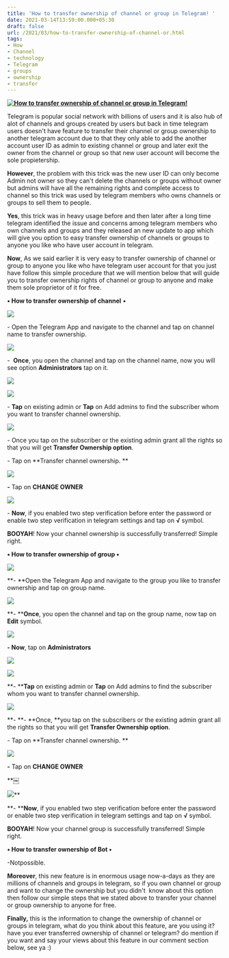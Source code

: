 ```yaml
---
title: 'How to transfer ownership of channel or group in Telegram! '
date: 2021-03-14T13:59:00.000+05:30
draft: false
url: /2021/03/how-to-transfer-ownership-of-channel-or.html
tags: 
- How
- Channel
- technology
- Telegram
- groups
- ownership
- transfer
---
```


 **[![How to transfer ownership of channel or group in Telegram!](https://lh3.googleusercontent.com/-ElPLV9TZmW8/YFG9_WMuLiI/AAAAAAAADlk/z4I7v4O4g40e0vwaIYjf_SGz77Q6s7IsACLcBGAsYHQ/s1600/1615969769461404-0.png "How to transfer ownership of channel or group in Telegram!")](https://lh3.googleusercontent.com/-ElPLV9TZmW8/YFG9_WMuLiI/AAAAAAAADlk/z4I7v4O4g40e0vwaIYjf_SGz77Q6s7IsACLcBGAsYHQ/s1600/1615969769461404-0.png)** 

Telegram is popular social network with billions of users and it is also hub of alot of channels and groups created by users but back in time telegram users doesn't have feature to transfer their channel or group ownership to another telegram account due to that they only able to add the another account user ID as admin to existing channel or group and later exit the owner from the channel or group so that new user account will become the sole propietership.   

  

**However**, the problem with this trick was the new user ID can only become Admin not owner so they can't delete the channels or groups without owner but admins will have all the remaining rights and complete access to channel so this trick was used by telegram members who owns channels or groups to sell them to people. 

  

**Yes**, this trick was in heavy usage before and then later after a long time telegram identified the issue and concerns among telegram members who own channels and groups and they released an new update to app which will give you option to easy transfer ownership of channels or groups to anyone you like who have user account in telegram. 

  

**Now**, As we said earlier it is very easy to transfer ownership of channel or group to anyone you like who have telegram user account for that you just have follow this simple procedure that we will mention below that will guide you to transfer ownership rights of channel or group to anyone and make them sole proprietor of it for free. 

**• How to transfer ownership of channel** • 

  

 [![](https://lh3.googleusercontent.com/-Zg9F3ptFAis/YFG6fkHAMII/AAAAAAAADlY/syS-rsstJ50aYxKorxjRYSi5U-AWCnaYACLcBGAsYHQ/s1600/1615968891694212-0.png)](https://lh3.googleusercontent.com/-Zg9F3ptFAis/YFG6fkHAMII/AAAAAAAADlY/syS-rsstJ50aYxKorxjRYSi5U-AWCnaYACLcBGAsYHQ/s1600/1615968891694212-0.png) 

  

  

\- Open the Telegram App and navigate to the channel and tap on channel name to transfer ownership. 

  

 [![](https://lh3.googleusercontent.com/-fWy_RjxMw7o/YFG6e7uzwzI/AAAAAAAADlU/cvhzm3sH0Xw_Qb_RoDPM6nwYWnQ1Ws-eACLcBGAsYHQ/s1600/1615968888198958-1.png)](https://lh3.googleusercontent.com/-fWy_RjxMw7o/YFG6e7uzwzI/AAAAAAAADlU/cvhzm3sH0Xw_Qb_RoDPM6nwYWnQ1Ws-eACLcBGAsYHQ/s1600/1615968888198958-1.png) 

  

  

\-  **Once**, you open the channel and tap on the channel name, now you will see option **Administrators** tap on it. 

  

 [![](https://lh3.googleusercontent.com/-TipbkgSMRVA/YFG6d8th8PI/AAAAAAAADlQ/7b32vyeLoAcsw_-NQXSe3e8CzU3XZm-5QCLcBGAsYHQ/s1600/1615968883808996-2.png)](https://lh3.googleusercontent.com/-TipbkgSMRVA/YFG6d8th8PI/AAAAAAAADlQ/7b32vyeLoAcsw_-NQXSe3e8CzU3XZm-5QCLcBGAsYHQ/s1600/1615968883808996-2.png) 

  
  

 [![](https://lh3.googleusercontent.com/-Y5CksqItGSU/YFG6c7yBUdI/AAAAAAAADlM/59bGPflXZq0cy-rFdhjH29mVu47LHX4iACLcBGAsYHQ/s1600/1615968879333806-3.png)](https://lh3.googleusercontent.com/-Y5CksqItGSU/YFG6c7yBUdI/AAAAAAAADlM/59bGPflXZq0cy-rFdhjH29mVu47LHX4iACLcBGAsYHQ/s1600/1615968879333806-3.png) 

  

  

\- **Tap** on existing admin or **Tap** on Add admins to find the subscriber whom you want to transfer channel ownership.  

  

 [![](https://lh3.googleusercontent.com/-hX5NudqyckM/YFG6bkW0LDI/AAAAAAAADlI/Vee9rI1WLaQk20aJsuphSBLNyWcg8t2FgCLcBGAsYHQ/s1600/1615968874913264-4.png)](https://lh3.googleusercontent.com/-hX5NudqyckM/YFG6bkW0LDI/AAAAAAAADlI/Vee9rI1WLaQk20aJsuphSBLNyWcg8t2FgCLcBGAsYHQ/s1600/1615968874913264-4.png) 

  

  

\- Once you tap on the subscriber or the existing admin grant all the rights so that you will get **Transfer Ownership option**. 

  

\- Tap on **Transfer channel ownership. **

 **[![](https://lh3.googleusercontent.com/-FONWOqVAtYw/YFG6arrq1lI/AAAAAAAADlE/OWeWKwJycbAQwjeLgZq0_pqxU61yAV2hgCLcBGAsYHQ/s1600/1615968871053125-5.png)](https://lh3.googleusercontent.com/-FONWOqVAtYw/YFG6arrq1lI/AAAAAAAADlE/OWeWKwJycbAQwjeLgZq0_pqxU61yAV2hgCLcBGAsYHQ/s1600/1615968871053125-5.png)** 

**\-** Tap on **CHANGE OWNER**

 **[![](https://lh3.googleusercontent.com/-BP39c9ij18E/YFG6ZWV-rlI/AAAAAAAADlA/TW1QwGsrRVwnDZEeuzKvIpdmK4b2YHqZwCLcBGAsYHQ/s1600/1615968866367538-6.png)](https://lh3.googleusercontent.com/-BP39c9ij18E/YFG6ZWV-rlI/AAAAAAAADlA/TW1QwGsrRVwnDZEeuzKvIpdmK4b2YHqZwCLcBGAsYHQ/s1600/1615968866367538-6.png)** 

  

\- **Now**, if you enabled two step verification before enter the password or enable two step verification in telegram settings and tap on **√** symbol. 

  

**BOOYAH**! Now your channel ownership is successfully transferred! Simple right. 

  

  

**• How to transfer ownership of group •**

 **[![](https://lh3.googleusercontent.com/-Uo8NeHHyv0Y/YFG6YSZHfhI/AAAAAAAADk8/lTQlN9K2Bfo9PZOI3ehoVUx8LhDZlitxACLcBGAsYHQ/s1600/1615968862331106-7.png)](https://lh3.googleusercontent.com/-Uo8NeHHyv0Y/YFG6YSZHfhI/AAAAAAAADk8/lTQlN9K2Bfo9PZOI3ehoVUx8LhDZlitxACLcBGAsYHQ/s1600/1615968862331106-7.png)** 

**\- **Open the Telegram App and navigate to the group you like to transfer ownership and tap on group name. 

 **[![](https://lh3.googleusercontent.com/-uFRlJTna97w/YFG6XPSdsbI/AAAAAAAADk4/9uVJW4AU18UeTQJ0lTzTqbY7YYwUkGLLgCLcBGAsYHQ/s1600/1615968857808566-8.png)](https://lh3.googleusercontent.com/-uFRlJTna97w/YFG6XPSdsbI/AAAAAAAADk4/9uVJW4AU18UeTQJ0lTzTqbY7YYwUkGLLgCLcBGAsYHQ/s1600/1615968857808566-8.png)** 

**\- ****Once**, you open the channel and tap on the group name, now tap on **Edit** symbol.

 **[![](https://lh3.googleusercontent.com/-Uf6sC57w6OM/YFG6WfqfeYI/AAAAAAAADk0/XzMSy__mnK07OcPj6ZRHKsIDUgC5YlaKACLcBGAsYHQ/s1600/1615968853615935-9.png)](https://lh3.googleusercontent.com/-Uf6sC57w6OM/YFG6WfqfeYI/AAAAAAAADk0/XzMSy__mnK07OcPj6ZRHKsIDUgC5YlaKACLcBGAsYHQ/s1600/1615968853615935-9.png)** 

**\- Now**, tap on **Administrators**  

 **[![](https://lh3.googleusercontent.com/-K0BL5HQ9JWo/YFG6VFk7R4I/AAAAAAAADkw/rPZJ-_boAms1EJTr_Mb-1uSBFKw0fVNhQCLcBGAsYHQ/s1600/1615968849783816-10.png)](https://lh3.googleusercontent.com/-K0BL5HQ9JWo/YFG6VFk7R4I/AAAAAAAADkw/rPZJ-_boAms1EJTr_Mb-1uSBFKw0fVNhQCLcBGAsYHQ/s1600/1615968849783816-10.png)** 

 **[![](https://lh3.googleusercontent.com/-W1Sr3v-iuUY/YFG6UUfWRLI/AAAAAAAADks/2cq4lYcfpHwsl-bdUvisa9L929j9_39DwCLcBGAsYHQ/s1600/1615968846718367-11.png)](https://lh3.googleusercontent.com/-W1Sr3v-iuUY/YFG6UUfWRLI/AAAAAAAADks/2cq4lYcfpHwsl-bdUvisa9L929j9_39DwCLcBGAsYHQ/s1600/1615968846718367-11.png)** 

**\- ****Tap** on existing admin or **Tap** on Add admins to find the subscriber whom you want to transfer channel ownership.

 **[![](https://lh3.googleusercontent.com/-0SQAbwkZLGk/YFG6TXkZLjI/AAAAAAAADko/HvDSDUSvZNYszK-zhoDkN_Fdo5HNE68xQCLcBGAsYHQ/s1600/1615968841789884-12.png)](https://lh3.googleusercontent.com/-0SQAbwkZLGk/YFG6TXkZLjI/AAAAAAAADko/HvDSDUSvZNYszK-zhoDkN_Fdo5HNE68xQCLcBGAsYHQ/s1600/1615968841789884-12.png)** 

**\- **\- **Once, **you tap on the subscribers or the existing admin grant all the rights so that you will get **Transfer Ownership option**. 

  

\- Tap on **Transfer channel ownership. **

 **[![](https://lh3.googleusercontent.com/-RazlsN6GkPY/YFG6SMonqXI/AAAAAAAADkk/m6MS1iDEt4El9h1jagh10CKHj2TF-PKYgCLcBGAsYHQ/s1600/1615968835764744-13.png)](https://lh3.googleusercontent.com/-RazlsN6GkPY/YFG6SMonqXI/AAAAAAAADkk/m6MS1iDEt4El9h1jagh10CKHj2TF-PKYgCLcBGAsYHQ/s1600/1615968835764744-13.png)** 

**\-** Tap on **CHANGE OWNER**

**￼

 [![](https://lh3.googleusercontent.com/-vhLYsyLv46E/YFG6Q1FuD7I/AAAAAAAADkg/IzzHpHPh1RkXQoK5XZZGIn9eqrAp90uegCLcBGAsYHQ/s1600/1615968831500087-14.png)](https://lh3.googleusercontent.com/-vhLYsyLv46E/YFG6Q1FuD7I/AAAAAAAADkg/IzzHpHPh1RkXQoK5XZZGIn9eqrAp90uegCLcBGAsYHQ/s1600/1615968831500087-14.png)** 

**\- ****Now**, if you enabled two step verification before enter the password or enable two step verification in telegram settings and tap on **√** symbol. 

**BOOYAH**! Now your channel group is successfully transferred! Simple right. 

**• How to transfer ownership of Bot •**

\-Notpossible. 

  

**Moreover**, this new feature is in enormous usage now-a-days as they are millions of channels and groups in telegram, so if you own channel or group and want to change the ownership but you didn't  know about this option then follow our simple steps that we stated above to transfer your channel or group ownership to anyone for free. 

  

**Finally,** this is the information to change the ownership of channel or groups in telegram, what do you think about this feature, are you using it? have you ever transferred ownership of channel or telegram? do mention if you want and say your views about this feature in our comment section below, see ya :)